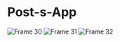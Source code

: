# Post-s-App
![Frame 30](https://github.com/Ahedeid/Post-s-App/assets/69312571/ce6e014f-6ce8-4306-b3de-8f79f56a1a7a)
![Frame 31](https://github.com/Ahedeid/Post-s-App/assets/69312571/7cc5c700-314b-4af4-8a75-32a635358c36)
![Frame 32](https://github.com/Ahedeid/Post-s-App/assets/69312571/2c06ed68-e53f-45cf-a025-34aee844a73d)
